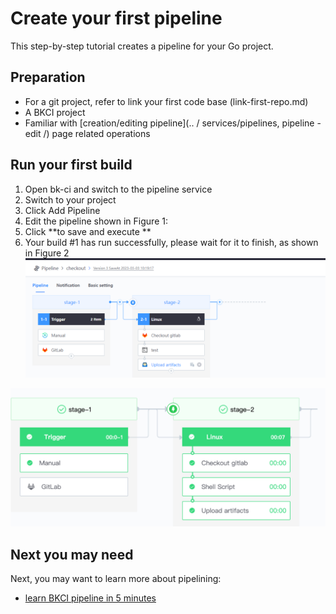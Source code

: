 # Create your first pipeline
This step-by-step tutorial creates a pipeline for your Go project.

## Preparation
* For a git project, refer to link your first code base (link-first-repo.md)
* A BKCI project
* Familiar with [creation/editing pipeline](.. / services/pipelines, pipeline - edit /) page related operations
## Run your first build
1. Open bk-ci and switch to the pipeline service
2. Switch to your project
3. Click Add Pipeline
4. Edit the pipeline shown in Figure 1:
5. Click **to save and execute **
6. Your build \#1 has run successfully, please wait for it to finish, as shown in Figure 2
![&#x56FE;1](../.gitbook/assets/image%20%2810%29.png)

![&#x56FE;2](../.gitbook/assets/image%20%2835%29.png)

## Next you may need
Next, you may want to learn more about pipelining:
* [learn BKCI pipeline in 5 minutes](../overview/learn-pipeline-in-5-min.md)
